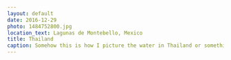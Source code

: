 ```yaml
---
layout: default
date: 2016-12-29
photo: 1484752800.jpg
location_text: Lagunas de Montebello, Mexico
title: Thailand
caption: Somehow this is how I picture the water in Thailand or something, but it is 'sadly' just a lake in Mexico with bad weather :)
---
```

